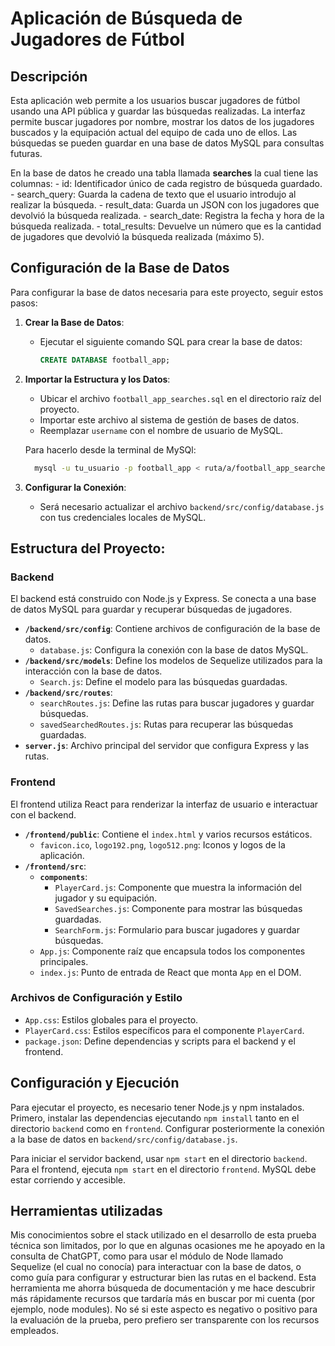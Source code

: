 # Aplicación de Búsqueda de Jugadores de Fútbol

## Descripción
Esta aplicación web permite a los usuarios buscar jugadores de fútbol usando una API pública y guardar las búsquedas realizadas. La interfaz permite buscar jugadores por nombre, mostrar los datos de los jugadores buscados y la equipación actual del equipo de cada uno de ellos. Las búsquedas se pueden guardar en una base de datos MySQL para consultas futuras.

En la base de datos he creado una tabla llamada **searches** la cual tiene las columnas:
    - id: Identificador único de cada registro de búsqueda guardado.
    - search_query: Guarda la cadena de texto que el usuario introdujo al realizar la búsqueda.
    - result_data: Guarda un JSON con los jugadores que devolvió la búsqueda realizada.
    - search_date: Registra la fecha y hora de la búsqueda realizada.
    - total_results: Devuelve un número que es la cantidad de jugadores que devolvió la búsqueda realizada (máximo 5).

## Configuración de la Base de Datos

Para configurar la base de datos necesaria para este proyecto, seguir estos pasos:

1. **Crear la Base de Datos**:
   - Ejecutar el siguiente comando SQL para crear la base de datos:
     ```sql
     CREATE DATABASE football_app;
     ```

2. **Importar la Estructura y los Datos**:
   - Ubicar el archivo `football_app_searches.sql` en el directorio raíz del proyecto.
   - Importar este archivo al sistema de gestión de bases de datos.
   - Reemplazar `username` con el nombre de usuario de MySQL.

   Para hacerlo desde la terminal de MySQl:

   ```bash
     mysql -u tu_usuario -p football_app < ruta/a/football_app_searches.sql
     ```

3. **Configurar la Conexión**:
   - Será necesario actualizar el archivo `backend/src/config/database.js` con tus credenciales locales de MySQL.


## Estructura del Proyecto:

### Backend
El backend está construido con Node.js y Express. Se conecta a una base de datos MySQL para guardar y recuperar búsquedas de jugadores.

- **`/backend/src/config`**: Contiene archivos de configuración de la base de datos.
  - `database.js`: Configura la conexión con la base de datos MySQL.
- **`/backend/src/models`**: Define los modelos de Sequelize utilizados para la interacción con la base de datos.
  - `Search.js`: Define el modelo para las búsquedas guardadas.
- **`/backend/src/routes`**:
  - `searchRoutes.js`: Define las rutas para buscar jugadores y guardar búsquedas.
  - `savedSearchedRoutes.js`: Rutas para recuperar las búsquedas guardadas.
- **`server.js`**: Archivo principal del servidor que configura Express y las rutas.

### Frontend
El frontend utiliza React para renderizar la interfaz de usuario e interactuar con el backend.

- **`/frontend/public`**: Contiene el `index.html` y varios recursos estáticos.
  - `favicon.ico`, `logo192.png`, `logo512.png`: Iconos y logos de la aplicación.
- **`/frontend/src`**:
  - **`components`**:
    - `PlayerCard.js`: Componente que muestra la información del jugador y su equipación.
    - `SavedSearches.js`: Componente para mostrar las búsquedas guardadas.
    - `SearchForm.js`: Formulario para buscar jugadores y guardar búsquedas.
  - `App.js`: Componente raíz que encapsula todos los componentes principales.
  - `index.js`: Punto de entrada de React que monta `App` en el DOM.

### Archivos de Configuración y Estilo
- `App.css`: Estilos globales para el proyecto.
- `PlayerCard.css`: Estilos específicos para el componente `PlayerCard`.
- `package.json`: Define dependencias y scripts para el backend y el frontend.

## Configuración y Ejecución
Para ejecutar el proyecto, es necesario tener Node.js y npm instalados. Primero, instalar las dependencias ejecutando `npm install` tanto en el directorio `backend` como en `frontend`. Configurar posteriormente la conexión a la base de datos en `backend/src/config/database.js`.

Para iniciar el servidor backend, usar `npm start` en el directorio `backend`. Para el frontend, ejecuta `npm start` en el directorio `frontend`. MySQL debe estar corriendo y accesible.

## Herramientas utilizadas
Mis conocimientos sobre el stack utilizado en el desarrollo de esta prueba técnica son limitados, por lo que en algunas ocasiones me he apoyado en la consulta de ChatGPT, como para usar el módulo de Node llamado Sequelize (el cual no conocía) para interactuar con la base de datos, o como guía para configurar y estructurar bien las rutas en el backend. Esta herramienta me ahorra búsqueda de documentación y me hace descubrir más rápidamente recursos que tardaría más en buscar por mi cuenta (por ejemplo, node modules). No sé si este aspecto es negativo o positivo para la evaluación de la prueba, pero prefiero ser transparente con los recursos empleados.